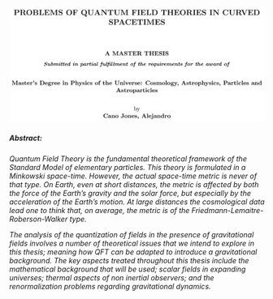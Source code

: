 <p align="center">
  <img src="Images/Cover_Image.png" />
</p>

<h5>Abstract: </h5>

*Quantum Field Theory is the fundamental theoretical framework of the Standard Model of elementary particles. This theory is formulated in a Minkowski space-time. However, the actual space-time metric is never of that type. On Earth, even at short distances, the metric is affected by both the force of the Earth’s gravity and the solar force, but especially by the acceleration of the Earth’s motion. At large distances the cosmological data lead one to think that, on average, the metric is of the Friedmann-Lemaitre-Roberson-Walker type.*

*The analysis of the quantization of fields in the presence of gravitational fields involves a number of theoretical issues that we intend to explore in this thesis; meaning how QFT can be adapted to introduce a gravitational background. The key aspects treated throughout this thesis include the mathematical background that will be used; scalar fields in expanding universes; thermal aspects of non inertial observers; and the renormalization problems regarding gravitational dynamics.*
